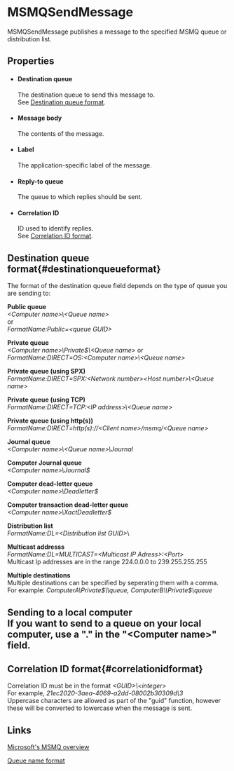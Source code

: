MSMQSendMessage
===============

MSMQSendMessage publishes a message to the specified MSMQ queue or distribution list.

Properties
----------

-  #### Destination queue

    The destination queue to send this message to.  
     See [Destination queue format](#destinationqueueformat).

-  #### Message body

    The contents of the message.

-  #### Label

    The application-specific label of the message.

-  #### Reply-to queue

    The queue to which replies should be sent.

-  #### Correlation ID

    ID used to identify replies.  
     See [Correlation ID format](#correlationidformat).

Destination queue format{#destinationqueueformat}
------------------------

The format of the destination queue field depends on the type of queue
you are sending to:


  **Public queue**  
*\<Computer name\>\\<Queue name\>*  
or  
*FormatName:Public=\<queue GUID\>*

  **Private queue**  
*\<Computer name\>\\Private$\\<Queue name\>*
or  
*FormatName:DIRECT=OS:\<Computer name\>\\<Queue name\>*
                                           

  **Private queue (using SPX)**  
*FormatName:DIRECT=SPX:\<Network number\>\<Host number\>\\<Queue name\>*
                                           

  **Private queue (using TCP)**  
*FormatName:DIRECT=TCP:\<IP address\>\\<Queue name\>*
                                           

  **Private queue (using http(s))**  
*FormatName:DIRECT=http(s)://<Client name\>/msmq/<Queue name\>*

  **Journal queue**  
*\<Computer name\>\\<Queue name\>\\Journal*
                                           

  **Computer Journal queue**  
*\<Computer name\>\\Journal$*

  **Computer dead-letter queue**  
*\<Computer name\>\\Deadletter$*

  **Computer transaction dead-letter queue**  
*\<Computer name\>\\XactDeadletter$*

  **Distribution list**  
*FormatName:DL=\<Distribution list GUID\>*\
                                           

  **Multicast addresss**  
*FormatName:DL=MULTICAST=\<Multicast IP Adress\>:\<Port\>*  
Multicast Ip addresses are in the range 224.0.0.0 to 239.255.255.255

  **Multiple destinations**  
Multiple destinations can be specified by seperating them with a comma.  
For example: *ComputerA\\Private$\\queue, ComputerB\\Private$\\queue*

  **Sending to a local computer**  
If you want to send to a queue on your local computer, use a "." in the "\<Computer name\>" field.
  ---------------------------------------------------------------------------------------------------------------------------------------------

Correlation ID format{#correlationidformat}
---------------------

Correlation ID must be in the format *<GUID\>\\<integer\>*  
 For example, *21ec2020-3aea-4069-a2dd-08002b30309d\\3*  
 Uppercase characters are allowed as part of the "guid" function,
however these will be converted to lowercase when the message is sent.

Links
-----

[Microsoft's MSMQ
overview](http://msdn.microsoft.com/en-us/library/ms711472(v=vs.85).aspx%20)

[Queue name
format](http://technet.microsoft.com/en-us/library/cc778392(v=ws.10).aspx)
